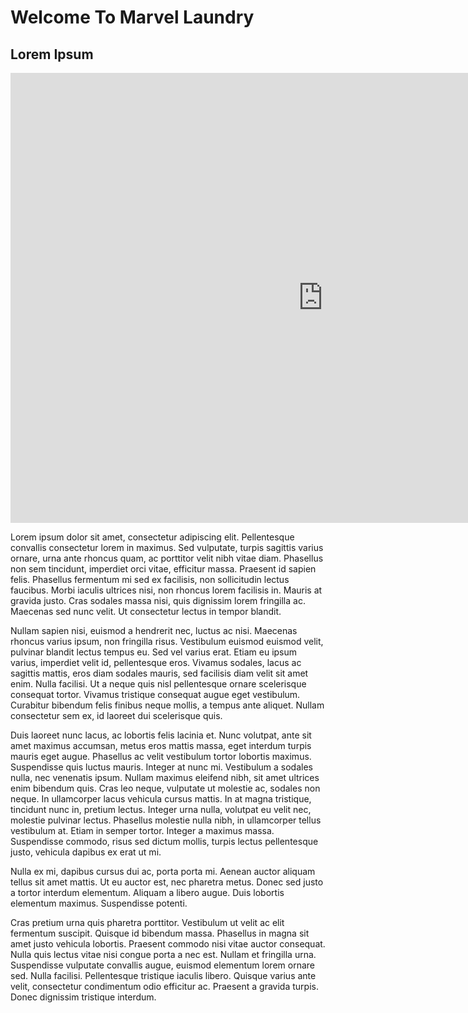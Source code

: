 # Welcome To Marvel Laundry


<h2 class="head2"> Lorem Ipsum </h2>
<iframe width="1000" height="720" src="https://www.youtube.com/embed/HnKQoQu3LD4" frameborder="0" allow="accelerometer; autoplay; clipboard-write; encrypted-media; gyroscope; picture-in-picture" allowfullscreen></iframe>

Lorem ipsum dolor sit amet, consectetur adipiscing elit. Pellentesque convallis consectetur lorem in maximus. Sed vulputate, turpis sagittis varius ornare, urna ante rhoncus quam, ac porttitor velit nibh vitae diam. Phasellus non sem tincidunt, imperdiet orci vitae, efficitur massa. Praesent id sapien felis. Phasellus fermentum mi sed ex facilisis, non sollicitudin lectus faucibus. Morbi iaculis ultrices nisi, non rhoncus lorem facilisis in. Mauris at gravida justo. Cras sodales massa nisi, quis dignissim lorem fringilla ac. Maecenas sed nunc velit. Ut consectetur lectus in tempor blandit.

Nullam sapien nisi, euismod a hendrerit nec, luctus ac nisi. Maecenas rhoncus varius ipsum, non fringilla risus. Vestibulum euismod euismod velit, pulvinar blandit lectus tempus eu. Sed vel varius erat. Etiam eu ipsum varius, imperdiet velit id, pellentesque eros. Vivamus sodales, lacus ac sagittis mattis, eros diam sodales mauris, sed facilisis diam velit sit amet enim. Nulla facilisi. Ut a neque quis nisl pellentesque ornare scelerisque consequat tortor. Vivamus tristique consequat augue eget vestibulum. Curabitur bibendum felis finibus neque mollis, a tempus ante aliquet. Nullam consectetur sem ex, id laoreet dui scelerisque quis.

Duis laoreet nunc lacus, ac lobortis felis lacinia et. Nunc volutpat, ante sit amet maximus accumsan, metus eros mattis massa, eget interdum turpis mauris eget augue. Phasellus ac velit vestibulum tortor lobortis maximus. Suspendisse quis luctus mauris. Integer at nunc mi. Vestibulum a sodales nulla, nec venenatis ipsum. Nullam maximus eleifend nibh, sit amet ultrices enim bibendum quis. Cras leo neque, vulputate ut molestie ac, sodales non neque. In ullamcorper lacus vehicula cursus mattis. In at magna tristique, tincidunt nunc in, pretium lectus. Integer urna nulla, volutpat eu velit nec, molestie pulvinar lectus. Phasellus molestie nulla nibh, in ullamcorper tellus vestibulum at. Etiam in semper tortor. Integer a maximus massa. Suspendisse commodo, risus sed dictum mollis, turpis lectus pellentesque justo, vehicula dapibus ex erat ut mi.

Nulla ex mi, dapibus cursus dui ac, porta porta mi. Aenean auctor aliquam tellus sit amet mattis. Ut eu auctor est, nec pharetra metus. Donec sed justo a tortor interdum elementum. Aliquam a libero augue. Duis lobortis elementum maximus. Suspendisse potenti.

Cras pretium urna quis pharetra porttitor. Vestibulum ut velit ac elit fermentum suscipit. Quisque id bibendum massa. Phasellus in magna sit amet justo vehicula lobortis. Praesent commodo nisi vitae auctor consequat. Nulla quis lectus vitae nisi congue porta a nec est. Nullam et fringilla urna. Suspendisse vulputate convallis augue, euismod elementum lorem ornare sed. Nulla facilisi. Pellentesque tristique iaculis libero. Quisque varius ante velit, consectetur condimentum odio efficitur ac. Praesent a gravida turpis. Donec dignissim tristique interdum.